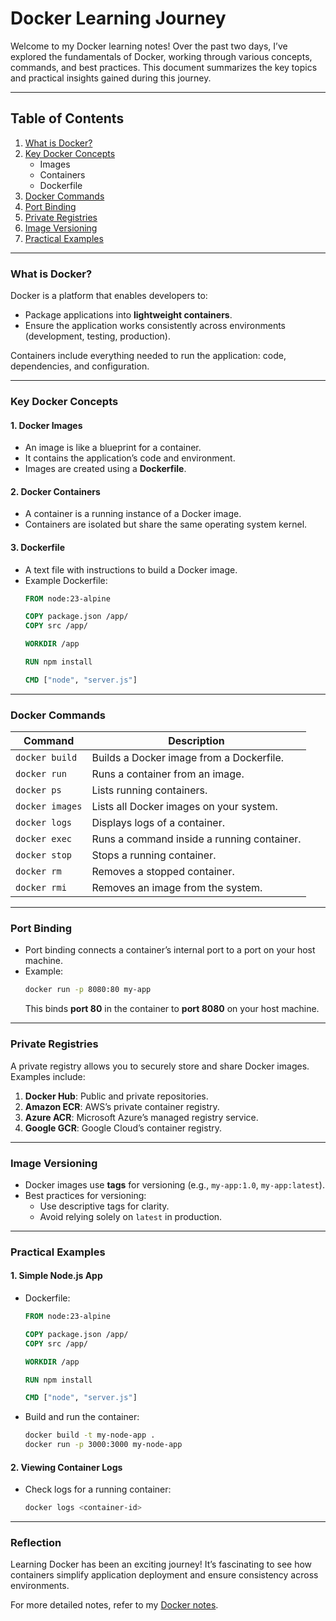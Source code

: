 # Docker Learning Journey

Welcome to my Docker learning notes! Over the past two days, I’ve explored the fundamentals of Docker, working through various concepts, commands, and best practices. This document summarizes the key topics and practical insights gained during this journey.

---

## **Table of Contents**

1. [What is Docker?](#what-is-docker)
2. [Key Docker Concepts](#key-docker-concepts)
   - Images
   - Containers
   - Dockerfile
3. [Docker Commands](#docker-commands)
4. [Port Binding](#port-binding)
5. [Private Registries](#private-registries)
6. [Image Versioning](#image-versioning)
7. [Practical Examples](#practical-examples)

---

### **What is Docker?**

Docker is a platform that enables developers to:
- Package applications into **lightweight containers**.
- Ensure the application works consistently across environments (development, testing, production).

Containers include everything needed to run the application: code, dependencies, and configuration.

---

### **Key Docker Concepts**

#### **1. Docker Images**
- An image is like a blueprint for a container.
- It contains the application’s code and environment.
- Images are created using a **Dockerfile**.

#### **2. Docker Containers**
- A container is a running instance of a Docker image.
- Containers are isolated but share the same operating system kernel.

#### **3. Dockerfile**
- A text file with instructions to build a Docker image.
- Example Dockerfile:
  ```dockerfile
  FROM node:23-alpine

  COPY package.json /app/
  COPY src /app/

  WORKDIR /app

  RUN npm install

  CMD ["node", "server.js"]
  ```

---

### **Docker Commands**

| **Command**              | **Description**                                          |
|--------------------------|----------------------------------------------------------|
| `docker build`           | Builds a Docker image from a Dockerfile.                 |
| `docker run`             | Runs a container from an image.                          |
| `docker ps`              | Lists running containers.                                |
| `docker images`          | Lists all Docker images on your system.                  |
| `docker logs`            | Displays logs of a container.                            |
| `docker exec`            | Runs a command inside a running container.               |
| `docker stop`            | Stops a running container.                               |
| `docker rm`              | Removes a stopped container.                             |
| `docker rmi`             | Removes an image from the system.                        |

---

### **Port Binding**

- Port binding connects a container’s internal port to a port on your host machine.
- Example:
  ```bash
  docker run -p 8080:80 my-app
  ```
  This binds **port 80** in the container to **port 8080** on your host machine.

---

### **Private Registries**

A private registry allows you to securely store and share Docker images. Examples include:

1. **Docker Hub**: Public and private repositories.
2. **Amazon ECR**: AWS’s private container registry.
3. **Azure ACR**: Microsoft Azure’s managed registry service.
4. **Google GCR**: Google Cloud’s container registry.

---

### **Image Versioning**

- Docker images use **tags** for versioning (e.g., `my-app:1.0`, `my-app:latest`).
- Best practices for versioning:
  - Use descriptive tags for clarity.
  - Avoid relying solely on `latest` in production.

---

### **Practical Examples**

#### **1. Simple Node.js App**
- Dockerfile:
  ```dockerfile
  FROM node:23-alpine

  COPY package.json /app/
  COPY src /app/

  WORKDIR /app

  RUN npm install

  CMD ["node", "server.js"]
  ```
- Build and run the container:
  ```bash
  docker build -t my-node-app .
  docker run -p 3000:3000 my-node-app
  ```

#### **2. Viewing Container Logs**
- Check logs for a running container:
  ```bash
  docker logs <container-id>
  ```

---

### **Reflection**

Learning Docker has been an exciting journey! It’s fascinating to see how containers simplify application deployment and ensure consistency across environments.

For more detailed notes, refer to my [Docker notes](https://stripe-recorder-7b3.notion.site/Docker-159fe69a336280ad843ed14640d4fbc7?pvs=74).

